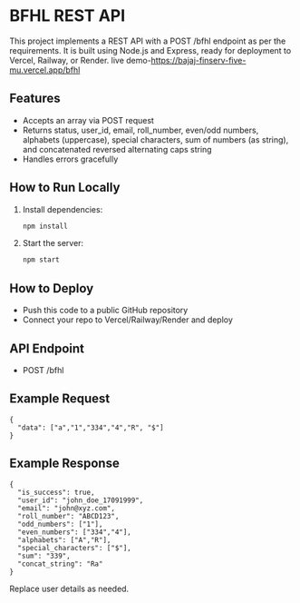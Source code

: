 # BFHL REST API

This project implements a REST API with a POST /bfhl endpoint as per the requirements. It is built using Node.js and Express, ready for deployment to Vercel, Railway, or Render.
live demo-https://bajaj-finserv-five-mu.vercel.app/bfhl
## Features
- Accepts an array via POST request
- Returns status, user_id, email, roll_number, even/odd numbers, alphabets (uppercase), special characters, sum of numbers (as string), and concatenated reversed alternating caps string
- Handles errors gracefully

## How to Run Locally
1. Install dependencies:
   ```bash
   npm install
   ```
2. Start the server:
   ```bash
   npm start
   ```

## How to Deploy
- Push this code to a public GitHub repository
- Connect your repo to Vercel/Railway/Render and deploy

## API Endpoint
- POST /bfhl

## Example Request
```
{
  "data": ["a","1","334","4","R", "$"]
}
```

## Example Response
```
{
  "is_success": true,
  "user_id": "john_doe_17091999",
  "email": "john@xyz.com",
  "roll_number": "ABCD123",
  "odd_numbers": ["1"],
  "even_numbers": ["334","4"],
  "alphabets": ["A","R"],
  "special_characters": ["$"],
  "sum": "339",
  "concat_string": "Ra"
}
```

Replace user details as needed.
